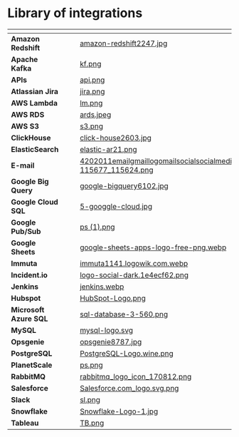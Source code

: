 # Library of integrations

<table data-view="cards"><thead><tr><th></th><th data-hidden></th><th data-hidden></th><th data-hidden data-card-cover data-type="files"></th><th data-hidden data-card-target data-type="content-ref"></th></tr></thead><tbody><tr><td><strong>Amazon Redshift</strong></td><td></td><td></td><td><a href="../../.gitbook/assets/amazon-redshift2247.jpg">amazon-redshift2247.jpg</a></td><td><a href="amazon-redshift.md">amazon-redshift.md</a></td></tr><tr><td><strong>Apache Kafka</strong></td><td></td><td></td><td><a href="../../.gitbook/assets/kf.png">kf.png</a></td><td><a href="apache-kafka.md">apache-kafka.md</a></td></tr><tr><td><strong>APIs</strong></td><td></td><td></td><td><a href="../../.gitbook/assets/api.png">api.png</a></td><td><a href="apis.md">apis.md</a></td></tr><tr><td><strong>Atlassian Jira</strong></td><td></td><td></td><td><a href="../../.gitbook/assets/jira.png">jira.png</a></td><td><a href="atlassian-jira.md">atlassian-jira.md</a></td></tr><tr><td><strong>AWS Lambda</strong></td><td></td><td></td><td><a href="../../.gitbook/assets/lm.png">lm.png</a></td><td><a href="aws-lambda.md">aws-lambda.md</a></td></tr><tr><td><strong>AWS RDS</strong></td><td></td><td></td><td><a href="../../.gitbook/assets/ards.jpeg">ards.jpeg</a></td><td><a href="aws-rds.md">aws-rds.md</a></td></tr><tr><td><strong>AWS S3</strong></td><td></td><td></td><td><a href="../../.gitbook/assets/s3.png">s3.png</a></td><td><a href="aws-s3.md">aws-s3.md</a></td></tr><tr><td><strong>ClickHouse</strong></td><td></td><td></td><td><a href="../../.gitbook/assets/click-house2603.jpg">click-house2603.jpg</a></td><td><a href="clickhouse.md">clickhouse.md</a></td></tr><tr><td><strong>ElasticSearch</strong></td><td></td><td></td><td><a href="../../.gitbook/assets/elastic-ar21.png">elastic-ar21.png</a></td><td><a href="elasticsearch.md">elasticsearch.md</a></td></tr><tr><td><strong>E-mail</strong></td><td></td><td></td><td><a href="../../.gitbook/assets/4202011emailgmaillogomailsocialsocialmedia-115677_115624.png">4202011emailgmaillogomailsocialsocialmedia-115677_115624.png</a></td><td><a href="e-mail.md">e-mail.md</a></td></tr><tr><td><strong>Google Big Query</strong></td><td></td><td></td><td><a href="../../.gitbook/assets/google-bigquery6102.jpg">google-bigquery6102.jpg</a></td><td><a href="google-big-query.md">google-big-query.md</a></td></tr><tr><td><strong>Google Cloud SQL</strong></td><td></td><td></td><td><a href="../../.gitbook/assets/5-googgle-cloud.jpg">5-googgle-cloud.jpg</a></td><td><a href="google-cloud-sql.md">google-cloud-sql.md</a></td></tr><tr><td><strong>Google Pub/Sub</strong></td><td></td><td></td><td><a href="../../.gitbook/assets/ps (1).png">ps (1).png</a></td><td><a href="google-pub-sub.md">google-pub-sub.md</a></td></tr><tr><td><strong>Google Sheets</strong></td><td></td><td></td><td><a href="../../.gitbook/assets/google-sheets-apps-logo-free-png.webp">google-sheets-apps-logo-free-png.webp</a></td><td><a href="google-sheets.md">google-sheets.md</a></td></tr><tr><td><strong>Immuta</strong></td><td></td><td></td><td><a href="../../.gitbook/assets/immuta1141.logowik.com.webp">immuta1141.logowik.com.webp</a></td><td><a href="immuta.md">immuta.md</a></td></tr><tr><td><strong>Incident.io</strong></td><td></td><td></td><td><a href="../../.gitbook/assets/logo-social-dark.1e4ecf62.png">logo-social-dark.1e4ecf62.png</a></td><td><a href="incident.io.md">incident.io.md</a></td></tr><tr><td><strong>Jenkins</strong></td><td></td><td></td><td><a href="../../.gitbook/assets/jenkins.webp">jenkins.webp</a></td><td><a href="jenkins.md">jenkins.md</a></td></tr><tr><td><strong>Hubspot</strong></td><td></td><td></td><td><a href="../../.gitbook/assets/HubSpot-Logo.png">HubSpot-Logo.png</a></td><td><a href="hubspot.md">hubspot.md</a></td></tr><tr><td><strong>Microsoft Azure SQL</strong></td><td></td><td></td><td><a href="../../.gitbook/assets/sql-database-3-560.png">sql-database-3-560.png</a></td><td><a href="microsoft-azure-sql.md">microsoft-azure-sql.md</a></td></tr><tr><td><strong>MySQL</strong></td><td></td><td></td><td><a href="../../.gitbook/assets/mysql-logo.svg">mysql-logo.svg</a></td><td><a href="mysql.md">mysql.md</a></td></tr><tr><td><strong>Opsgenie</strong></td><td></td><td></td><td><a href="../../.gitbook/assets/opsgenie8787.jpg">opsgenie8787.jpg</a></td><td><a href="opsgenie.md">opsgenie.md</a></td></tr><tr><td><strong>PostgreSQL</strong></td><td></td><td></td><td><a href="../../.gitbook/assets/PostgreSQL-Logo.wine.png">PostgreSQL-Logo.wine.png</a></td><td><a href="postgresql.md">postgresql.md</a></td></tr><tr><td><strong>PlanetScale</strong></td><td></td><td></td><td><a href="../../.gitbook/assets/ps.png">ps.png</a></td><td><a href="planetscale.md">planetscale.md</a></td></tr><tr><td><strong>RabbitMQ</strong></td><td></td><td></td><td><a href="../../.gitbook/assets/rabbitmq_logo_icon_170812.png">rabbitmq_logo_icon_170812.png</a></td><td><a href="rabbitmq.md">rabbitmq.md</a></td></tr><tr><td><strong>Salesforce</strong></td><td></td><td></td><td><a href="../../.gitbook/assets/Salesforce.com_logo.svg.png">Salesforce.com_logo.svg.png</a></td><td><a href="salesforce.md">salesforce.md</a></td></tr><tr><td><strong>Slack</strong></td><td></td><td></td><td><a href="../../.gitbook/assets/sl.png">sl.png</a></td><td><a href="slack.md">slack.md</a></td></tr><tr><td><strong>Snowflake</strong></td><td></td><td></td><td><a href="../../.gitbook/assets/Snowflake-Logo-1.jpg">Snowflake-Logo-1.jpg</a></td><td><a href="snowflake.md">snowflake.md</a></td></tr><tr><td><strong>Tableau</strong></td><td></td><td></td><td><a href="../../.gitbook/assets/TB.png">TB.png</a></td><td><a href="tableau.md">tableau.md</a></td></tr></tbody></table>
